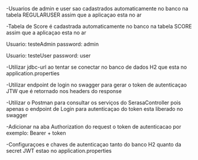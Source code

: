 -Usuarios de admin e user sao cadastrados automaticamente no banco na tabela REGULARUSER assim que a aplicaçao esta no ar

-Tabela de Score é cadastrada automaticamente no banco na tabela SCORE assim que a aplicaçao esta no ar

Usuario: testeAdmin
password: admin

Usuario: testeUser
password: user

-Utilizar jdbc-url ao tentar se conectar no banco de dados H2 que esta no application.properties

-Utilizar endpoint de login no swagger para gerar o token de autenticaçao JTW que é retornado nos headers do response

-Utilizar o Postman para consultar os serviços do SerasaController pois apenas o endpoint de Login para autenticaçao do token esta liberado no swagger

-Adicionar na aba Authorization do request o token de autenticacao por exemplo: Bearer + token

-Configuraçoes e chaves de autenticaçao tanto do banco H2 quanto da secret JWT estao no application.properties
